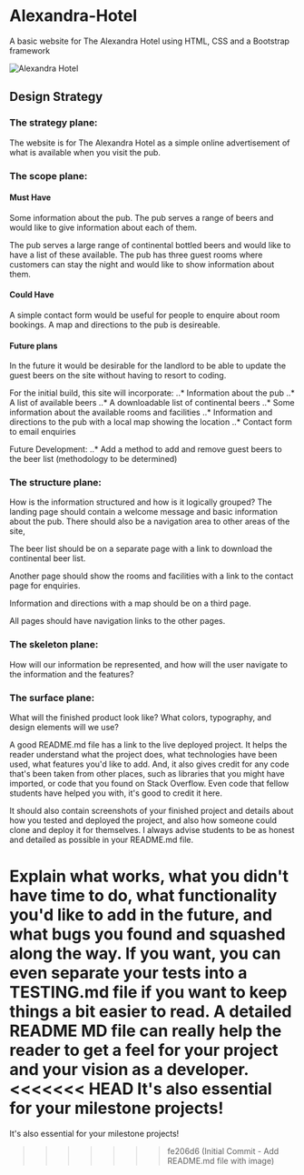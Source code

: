 # Alexandra-Hotel
A basic website for The Alexandra Hotel using HTML, CSS and a Bootstrap framework

![Alexandra Hotel](https://github.com/BackstagecrewIS/Alexandra-Hotel/img/alexandra-outside.jpg "Alexandra Hotel Exterior")

## Design Strategy

### The strategy plane:
The website is for The Alexandra Hotel as a simple online advertisement of what is available when you visit the pub.

### The scope plane:

#### Must Have
Some information about the pub.
The pub serves a range of beers and would like to give information about each of them.

The pub serves a large range of continental bottled beers and would like to have a list of these available.
The pub has three guest rooms where customers can stay the night and would like to show information about them.

#### Could Have
A simple contact form would be useful for people to enquire about room bookings.
A map and directions to the pub is desireable.

#### Future plans
In the future it would be desirable for the landlord to be able to update the guest beers on the site without having to resort to coding.

For the initial build, this site will incorporate:
..* Information about the pub
..* A list of available beers
..* A downloadable list of continental beers
..* Some information about the available rooms and facilities
..* Information and directions to the pub with a local map showing the location
..* Contact form to email enquiries

Future Development:
..* Add a method to add and remove guest beers to the beer list (methodology to be determined)


### The structure plane:
How is the information structured and how is it logically grouped?
The landing page should contain a welcome message and basic information about the pub. There should also be a navigation area to other areas of the site,

The beer list should be on a separate page with a link to download the continental beer list.

Another page should show the rooms and facilities with a link to the contact page for enquiries.

Information and directions with a map should be on a third page.

All pages should have navigation links to the other pages.


### The skeleton plane:
How will our information be represented, and how will the user navigate to the information and the features?

### The surface plane:
What will the finished product look like?
What colors, typography, and design elements will we use?


A good README.md file has a link to the live deployed project.
It helps the reader understand what the project does, what technologies have been used, what
features you'd like to add. And, it also gives credit for any code that's been
taken from other places, such as libraries that you might have imported,
or code that you found on Stack Overflow. Even code that fellow students have
helped you with, it's good to credit it here.

It should also contain screenshots of your finished project and details about
how you tested and deployed the project, and also how someone could clone and
deploy it for themselves. 
I always advise students to be as honest and detailed as possible in your README.md file. 

Explain what works, what you didn't have time to do, what functionality you'd like to add in the
future, and what bugs you found and squashed along the way.
If you want, you can even separate your tests into a TESTING.md file if you
want to keep things a bit easier to read. A detailed README MD file can really
help the reader to get a feel for your project and your vision as a developer.
<<<<<<< HEAD
It's also essential for your milestone projects!
=======
It's also essential for your milestone projects!
>>>>>>> fe206d6 (Initial Commit - Add README.md file with image)
